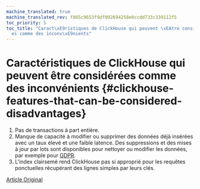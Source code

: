 ```yaml
---
machine_translated: true
machine_translated_rev: f865c9653f9df092694258e0ccdd733c339112f5
toc_priority: 5
toc_title: "Caract\xE9ristiques de ClickHouse qui peuvent \xEAtre consid\xE9r\xE9\
  es comme des inconv\xE9nients"
---
```


# Caractéristiques de ClickHouse qui peuvent être considérées comme des inconvénients {#clickhouse-features-that-can-be-considered-disadvantages}

1.  Pas de transactions à part entière.
2.  Manque de capacité à modifier ou supprimer des données déjà insérées avec un taux élevé et une faible latence. Des suppressions et des mises à jour par lots sont disponibles pour nettoyer ou modifier les données, par exemple pour [GDPR](https://gdpr-info.eu).
3.  L'index clairsemé rend ClickHouse pas si approprié pour les requêtes ponctuelles récupérant des lignes simples par leurs clés.

[Article Original](https://clickhouse.tech/docs/en/introduction/features_considered_disadvantages/) <!--hide-->
